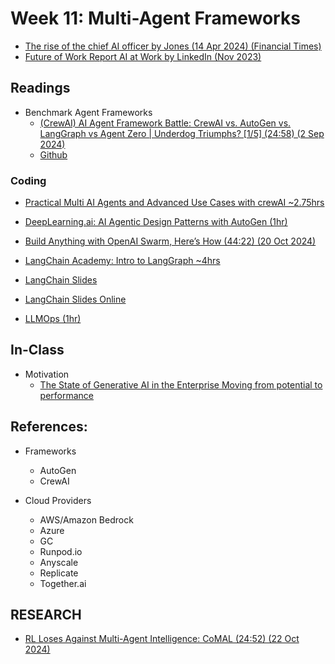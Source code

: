 # Week 11: Multi-Agent Frameworks

* [The rise of the chief AI officer by Jones (14 Apr 2024) (Financial Times)](https://archive.ph/anHEk#selection-2365.0-2365.275)
* [Future of Work Report AI at Work by LinkedIn (Nov 2023)](https://economicgraph.linkedin.com/content/dam/me/economicgraph/en-us/PDF/future-of-work-report-ai-november-2023.pdf)

## Readings

* Benchmark Agent Frameworks
  * [(CrewAI) AI Agent Framework Battle: CrewAI vs. AutoGen vs. LangGraph vs Agent Zero | Underdog Triumphs? [1/5] (24:58) (2 Sep 2024)](https://www.youtube.com/watch?v=bBl0JyK4K4E)
  * [Github](https://github.com/Florenz23/ai-agent-videos/tree/master/benchmark_stock_analysis)

### Coding

* [Practical Multi AI Agents and Advanced Use Cases with crewAI ~2.75hrs](https://www.deeplearning.ai/short-courses/practical-multi-ai-agents-and-advanced-use-cases-with-crewai/)

* [DeepLearning.ai: AI Agentic Design Patterns with AutoGen (1hr)](https://www.deeplearning.ai/short-courses/ai-agentic-design-patterns-with-autogen/)

* [Build Anything with OpenAI Swarm, Here’s How (44:22) (20 Oct 2024)](https://www.youtube.com/watch?v=Cw0ME8OZ0xI)
* [LangChain Academy: Intro to LangGraph ~4hrs](https://academy.langchain.com/courses/intro-to-langgraph)
* [LangChain Slides](../slides/LangChain_Academy_-_Introduction_to_LangGraph_-_Motivation.pdf)
* [LangChain Slides Online](https://files.cdn.thinkific.com/file_uploads/967498/attachments/ecd/3cc/6d3/LangChain_Academy_-_Introduction_to_LangGraph_-_Motivation.pdf)
* [LLMOps (1hr)](https://www.deeplearning.ai/short-courses/llmops/)



## In-Class

* Motivation
  * [The State of Generative AI in the Enterprise
Moving from potential to performance](https://www2.deloitte.com/us/en/pages/consulting/articles/state-of-generative-ai-in-enterprise.html)

## References:

* Frameworks
  * AutoGen
  * CrewAI


* Cloud Providers
  * AWS/Amazon Bedrock
  * Azure
  * GC
  * Runpod.io
  * Anyscale
  * Replicate
  * Together.ai

## RESEARCH

* [RL Loses Against Multi-Agent Intelligence: CoMAL (24:52) (22 Oct 2024)](https://www.youtube.com/watch?v=8RKk-IhNRZ0)